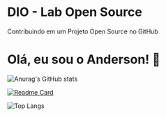 
# DIO - Lab Open Source

Contribuindo em um Projeto Open Source no GitHub

# Olá, eu sou o Anderson! 👋


![Anurag's GitHub stats](https://github-readme-stats.vercel.app/api?username=assouza&show_icons=true&theme=tokyonight )

[![Readme Card](https://github-readme-stats.vercel.app/api/pin/?username=assouza&repo=dio-lab-open-source)](https://github.com/assouza/dio-lab-open-source)

![Top Langs](https://github-readme-stats.vercel.app/api/top-langs/?username=assouza&hide_progress=true)


